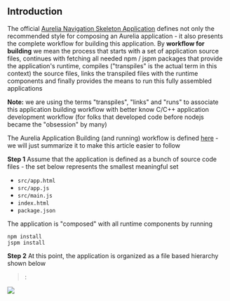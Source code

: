 ## Introduction

The official [Aurelia Navigation Skeleton Application](https://github.com/aurelia/skeleton-navigation) defines not only the recommended style for composing an Aurelia application - it also presents the complete workflow for building this application. By **workflow for building** we mean the process that starts with a set of application source files, continues with fetching all needed npm / jspm packages that  provide the application's runtime, compiles ("transpiles" is the actual term in this context) the source files, links the transpiled files with the runtime components and finally provides the means to run this fully assembled applications

**Note:** we are using the terms "transpiles", "links" and "runs" to associate this application building workflow with better know C/C++ application development workflow (for folks that developed code before nodejs became the "obsession" by many)

The Aurelia Application Building (and running) workflow is defined [here](https://github.com/aurelia/skeleton-navigation#running-the-app) - we will just summarize it to make this article easier to follow

**Step 1** Assume that the application is defined as a bunch of source code files - the set below represents the smallest meaningful set
- ``src/app.html``
- ``src/app.js``
- ``src/main.js``
- ``index.html``
- ``package.json``

The application is "composed" with all runtime components by running 
```
npm install
jspm install
```

**Step 2**
At this point, the application is organized as a file based hierarchy shown below

> :

![](http://i.imgur.com/zD5nxbd.png) 



